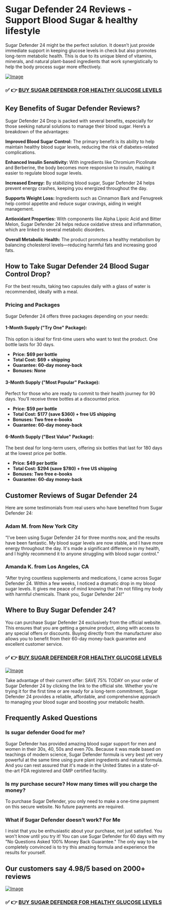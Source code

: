 # Sugar Defender 24 Reviews - Support Blood Sugar & healthy lifestyle

Sugar Defender 24 might be the perfect solution. It doesn’t just provide immediate support in keeping glucose levels in check but also promotes long-term metabolic health. This is due to its unique blend of vitamins, minerals, and natural plant-based ingredients that work synergistically to help the body process sugar more effectively.

[![Image](https://sugardefender24.com/assets/img/1bottle-fruits.webp)](https://9b5b63klgot9vstr-0eqr6iqae.hop.clickbank.net)

### ✅ **👉 [BUY SUGAR DEFENDER FOR HEALTHY GLUCOSE LEVELS](https://9b5b63klgot9vstr-0eqr6iqae.hop.clickbank.net)**

## Key Benefits of Sugar Defender Reviews?

Sugar Defender 24 Drop is packed with several benefits, especially for those seeking natural solutions to manage their blood sugar. Here’s a breakdown of the advantages:

**Improved Blood Sugar Control:**  The primary benefit is its ability to help maintain healthy blood sugar levels, reducing the risk of diabetes-related complications.

**Enhanced Insulin Sensitivity:** With ingredients like Chromium Picolinate and Berberine, the body becomes more responsive to insulin, making it easier to regulate blood sugar levels.

**Increased Energy:** By stabilizing blood sugar, Sugar Defender 24 helps prevent energy crashes, keeping you energized throughout the day.

**Supports Weight Loss:** Ingredients such as Cinnamon Bark and Fenugreek help control appetite and reduce sugar cravings, aiding in weight management.

**Antioxidant Properties:** With components like Alpha Lipoic Acid and Bitter Melon, Sugar Defender 24 helps reduce oxidative stress and inflammation, which are linked to several metabolic disorders.

**Overall Metabolic Health:** The product promotes a healthy metabolism by balancing cholesterol levels—reducing harmful fats and increasing good fats.

## How to Take Sugar Defender 24 Blood Sugar Control Drop?

For the best results, taking two capsules daily with a glass of water is recommended, ideally with a meal.

### Pricing and Packages

Sugar Defender 24 offers three packages depending on your needs:

#### 1-Month Supply ("Try One" Package):

This option is ideal for first-time users who want to test the product. One bottle lasts for 30 days.

- **Price: $69 per bottle**
- **Total Cost: $69 + shipping**
- **Guarantee: 60-day money-back**
- **Bonuses: None**

#### **3-Month Supply ("Most Popular" Package):**

Perfect for those who are ready to commit to their health journey for 90 days. You’ll receive three bottles at a discounted price.

- **Price: $59 per bottle**
- **Total Cost: $177 (save $360) + free US shipping**
- **Bonuses: Two free e-books**
- **Guarantee: 60-day money-back**

####  6-Month Supply ("Best Value" Package):

The best deal for long-term users, offering six bottles that last for 180 days at the lowest price per bottle.

- **Price: $49 per bottle**
- **Total Cost: $294 (save $780) + free US shipping**
- **Bonuses: Two free e-books**
- **Guarantee: 60-day money-back**

## Customer Reviews of Sugar Defender 24

Here are some testimonials from real users who have benefited from Sugar Defender 24:

### Adam M. from New York City
“I've been using Sugar Defender 24 for three months now, and the results have been fantastic. My blood sugar levels are now stable, and I have more energy throughout the day. It's made a significant difference in my health, and I highly recommend it to anyone struggling with blood sugar control.”

### Amanda K. from Los Angeles, CA
“After trying countless supplements and medications, I came across Sugar Defender 24. Within a few weeks, I noticed a dramatic drop in my blood sugar levels. It gives me peace of mind knowing that I’m not filling my body with harmful chemicals. Thank you, Sugar Defender 24!”

## Where to Buy Sugar Defender 24?

You can purchase Sugar Defender 24 exclusively from the official website. This ensures that you are getting a genuine product, along with access to any special offers or discounts. Buying directly from the manufacturer also allows you to benefit from their 60-day money-back guarantee and excellent customer service.

### ✅ **👉 [BUY SUGAR DEFENDER FOR HEALTHY GLUCOSE LEVELS](https://9b5b63klgot9vstr-0eqr6iqae.hop.clickbank.net)**

[![Image](https://sugardefender24.com/assets/img/happy_couple.jpg)](https://9b5b63klgot9vstr-0eqr6iqae.hop.clickbank.net)


Take advantage of their current offer: SAVE 75% TODAY on your order of Sugar Defender 24 by clicking the link to the official site. Whether you're trying it for the first time or are ready for a long-term commitment, Sugar Defender 24 provides a reliable, affordable, and comprehensive approach to managing your blood sugar and boosting your metabolic health.

## Frequently Asked Questions

### Is sugar defender Good for me?
Sugar Defender has provided amazing blood sugar support for men and women in their 30s, 40, 50s and even 70s. Because it was made based on teachings of modern science, Sugar Defender formula is very best yet very powerful at the same time using pure plant ingredients and natural formula. And you can rest assured that it's made in the United States in a state-of-the-art FDA registered and GMP certified facility.

### Is my purchase secure? How many times will you charge the money?
To purchase Sugar Defender, you only need to make a one-time payment on this secure website. No future payments are required.

### What if Sugar Defender doesn’t work? For Me

I insist that you be enthusiastic about your purchase, not just satisfied. You won't know until you try it! You can use Sugar Defender for 60 days with my "No Questions Asked 100% Money Back Guarantee." The only way to be completely convinced is to try this amazing formula and experience the results for yourself.

## Our customers say 4.98/5  based on 2000+ reviews

[![Image](https://sugardefender24.com/assets/img/bottle-label.webp)](https://9b5b63klgot9vstr-0eqr6iqae.hop.clickbank.net)

### ✅ **👉 [BUY SUGAR DEFENDER FOR HEALTHY GLUCOSE LEVELS](https://9b5b63klgot9vstr-0eqr6iqae.hop.clickbank.net)**




